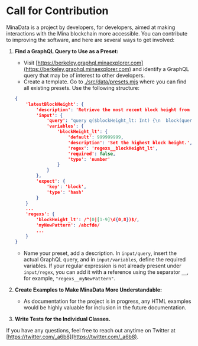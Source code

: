 # Call for Contribution

MinaData is a project by developers, for developers, aimed at making interactions with the Mina blockchain more accessible. You can contribute to improving the software, and here are several ways to get involved:

1. **Find a GraphQL Query to Use as a Preset:**
   - Visit [https://berkeley.graphql.minaexplorer.com](https://berkeley.graphql.minaexplorer.com) and identify a GraphQL query that may be of interest to other developers.
   - Create a template. Go to [./src/data/presets.mjs](https://github.com/EasyMina/minaData/blob/dcaa6e8b6b3ee91146f4e90e6e2e9dc6d130d0c7/src/data/presets.mjs#L4) where you can find all existing presets. Use the following structure:

   ```json
   {
       'latestBlockHeight': {
           'description': 'Retrieve the most recent block height from the selected blockchain.', 
           'input': {
               'query': "query q($blockHeight_lt: Int) {\n  block(query: {blockHeight_lt: $blockHeight_lt}) {\n    blockHeight\n    dateTime\n  }\n}",
               'variables': {
                   'blockHeight_lt': {
                       'default': 999999999,
                       'description': 'Set the highest block height.',
                       'regex': 'regexs__blockHeight_lt',
                       'required': false,
                       'type': 'number'
                   }
               }
           },
           'expect': {
               'key': 'block',
               'type': 'hash'
           }
       }
       ...
       'regexs': {
           'blockHeight_lt': /^(0|[1-9]\d{0,8})$/,
           'myNewPattern': /abcfde/
           ...
       }
   }
   ```
   - Name your preset, add a description. In `input/query`, insert the actual GraphQL query, and in `input/variables`, define the required variables. If your regular expression is not already present under `input/regex`, you can add it with a reference using the separator `__`, for example, `"regexs__myNewPattern"`.

2. **Create Examples to Make MinaData More Understandable:**
   - As documentation for the project is in progress, any HTML examples would be highly valuable for inclusion in the future documentation.

3. **Write Tests for the Individual Classes.**

If you have any questions, feel free to reach out anytime on Twitter at [https://twitter.com/_a6b8](https://twitter.com/_a6b8).